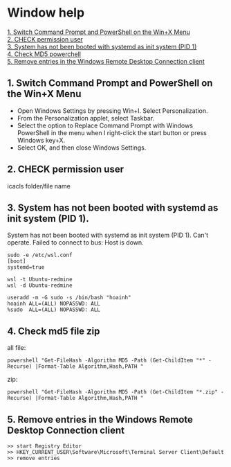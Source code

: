 # Window help
[1. Switch Command Prompt and PowerShell on the Win+X Menu](#1-switch-command-prompt-and-powershell-on-the-winx-menu) <br/>
[2. CHECK permission user](#2-check-permission-user) <br/>
[3. System has not been booted with systemd as init system (PID 1)](#3-system-has-not-been-booted-with-systemd-as-init-system-pid-1) <br/>
[4. Check MD5 powerchell](#4-check-md5-file-zip) <br/>
[5. Remove entries in the Windows Remote Desktop Connection client](#5-remove-entries-in-the-windows-remote-desktop-connection-client) <br/>
## 1. Switch Command Prompt and PowerShell on the Win+X Menu
- Open Windows Settings by pressing Win+I. Select Personalization.
- From the Personalization applet, select Taskbar. 
- Select the option to Replace Command Prompt with Windows PowerShell in the menu when I right-click the start button or press Windows key+X. 
- Select OK, and then close Windows Settings. 

## 2. CHECK permission user
icacls folder/file name

## 3. System has not been booted with systemd as init system (PID 1).
System has not been booted with systemd as init system (PID 1). Can't operate. Failed to connect to bus: Host is down.
```
sudo -e /etc/wsl.conf
[boot]
systemd=true
```
```
wsl -t Ubuntu-redmine
wsl -d Ubuntu-redmine
```
```
useradd -m -G sudo -s /bin/bash "hoainh"
hoainh ALL=(ALL) NOPASSWD: ALL
%sudo  ALL=(ALL) NOPASSWD: ALL
```

## 4. Check md5 file zip
all file:
```
powershell "Get-FileHash -Algorithm MD5 -Path (Get-ChildItem "*" -Recurse) |Format-Table Algorithm,Hash,PATH "
```
zip:
```
powershell "Get-FileHash -Algorithm MD5 -Path (Get-ChildItem "*.zip" -Recurse) |Format-Table Algorithm,Hash,PATH "
```

## 5. Remove entries in the Windows Remote Desktop Connection client
```
>> start Registry Editor
>> HKEY_CURRENT_USER\Software\Microsoft\Terminal Server Client\Default
>> remove entries
```
